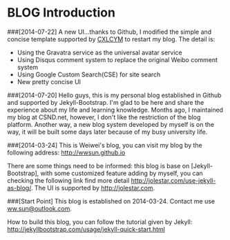 #  BLOG Introduction

###[2014-07-22]
A new UI...thanks to Github, I modified the simple and concise template supported by [CXLCYM](http://cxlcym.github.io/) to restart my blog. The detail is:

- Using the Gravatra service as the universal avatar service
- Using Disqus comment system to replace the original Weibo comment system
- Using Google Custom Search(CSE) for site search
- New pretty concise UI


###[2014-07-20]
Hello guys, this is my personal blog established in Github and supported by Jekyll-Bootstrap. I'm glad to be here and share the experience about my life and learning knowledge. Months ago, I maintained my blog at CSND.net, however, I don't like the restriction of the blog platform. Another way, a new blog system developed by myself is on the way, it will be built some days later because of my busy university life.

###[2014-03-24]
This is Weiwei's blog, you can visit my blog by the following address:
	http://wwsun.github.io

There are some things need to be informed: this blog is base on [Jekyll-Bootstrap], with some customized feature adding by myself, you can checking the following link find more detail <http://jolestar.com/use-jekyll-as-blog/>. The UI is supported by <http://jolestar.com>.

###[Start Point]
This blog is established on 2014-03-24.
Contact me use ww.sun@outlook.com.

How to build this blog, you can follow the tutorial given by Jekyll: <http://jekyllbootstrap.com/usage/jekyll-quick-start.html>